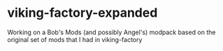 # viking-factory-expanded
Working on a Bob's Mods (and possibly Angel's) modpack based on the original set of mods that I had in viking-factory

